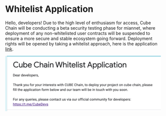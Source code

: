 
# Whitelist Application

Hello, developers! Due to the high level of enthusiasm for access, Cube Chain will be conducting a beta security testing phase for miannet, where deployment of any non-whitelisted user contracts will be suspended to ensure a more secure and stable ecosystem going forward.
Deployment rights will be opened by taking a whitelist approach, here is the application [link][link].


 [link]:https://docs.google.com/forms/d/e/1FAIpQLSeV8SDmpsGode0ecN1bOSdPjPDkSKaLzwZfejxIII0qdcj9_w/viewform

![](../images/cube-testnet/cube-white.png)